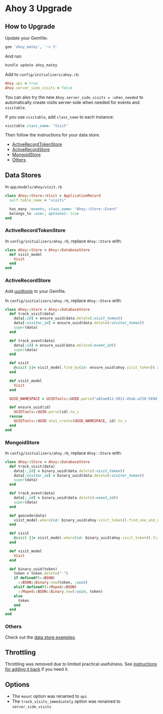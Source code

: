 # Ahoy 3 Upgrade

## How to Upgrade

Update your Gemfile:

```ruby
gem 'ahoy_matey', '~> 3'
```

And run:

```sh
bundle update ahoy_matey
```

Add to `config/initializers/ahoy.rb`:

```ruby
Ahoy.api = true
Ahoy.server_side_visits = false
```

You can also try the new `Ahoy.server_side_visits = :when_needed` to automatically create visits server-side when needed for events and `visitable`.

If you use `visitable`, add `class_name` to each instance:

```ruby
visitable class_name: "Visit"
```

Then follow the instructions for your data store.

- [ActiveRecordTokenStore](#activerecordtokenstore)
- [ActiveRecordStore](#activerecordstore)
- [MongoidStore](#mongoidstore)
- [Others](#others)

## Data Stores

In `app/models/ahoy/visit.rb`
```ruby
class Ahoy::Store::Visit < ApplicationRecord
  self.table_name = "visits"

  has_many :events, class_name: "Ahoy::Store::Event"
  belongs_to :user, optional: true
end
```

### ActiveRecordTokenStore

In `config/initializers/ahoy.rb`, replace `Ahoy::Store` with:

```ruby
class Ahoy::Store < Ahoy::DatabaseStore
  def visit_model
    Visit
  end
end
```

### ActiveRecordStore

Add [uuidtools](https://github.com/sporkmonger/uuidtools) to your Gemfile.

In `config/initializers/ahoy.rb`, replace `Ahoy::Store` with:

```ruby
class Ahoy::Store < Ahoy::DatabaseStore
  def track_visit(data)
    data[:id] = ensure_uuid(data.delete(:visit_token))
    data[:visitor_id] = ensure_uuid(data.delete(:visitor_token))
    super(data)
  end

  def track_event(data)
    data[:id] = ensure_uuid(data.delete(:event_id))
    super(data)
  end

  def visit
    @visit ||= visit_model.find_by(id: ensure_uuid(ahoy.visit_token)) if ahoy.visit_token
  end

  def visit_model
    Visit
  end

  UUID_NAMESPACE = UUIDTools::UUID.parse("a82ae811-5011-45ab-a728-569df7499c5f")

  def ensure_uuid(id)
    UUIDTools::UUID.parse(id).to_s
  rescue
    UUIDTools::UUID.sha1_create(UUID_NAMESPACE, id).to_s
  end
end
```

### MongoidStore

In `config/initializers/ahoy.rb`, replace `Ahoy::Store` with:

```ruby
class Ahoy::Store < Ahoy::DatabaseStore
  def track_visit(data)
    data[:_id] = binary_uuid(data.delete(:visit_token))
    data[:visitor_id] = binary_uuid(data.delete(:visitor_token))
    super(data)
  end

  def track_event(data)
    data[:_id] = binary_uuid(data.delete(:event_id))
    super(data)
  end

  def geocode(data)
    visit_model.where(id: binary_uuid(ahoy.visit_token)).find_one_and_update({"$set": data}, {upsert: true})
  end

  def visit
    @visit ||= visit_model.where(id: binary_uuid(ahoy.visit_token)).first if ahoy.visit_token
  end

  def visit_model
    Visit
  end

  def binary_uuid(token)
    token = token.delete("-")
    if defined?(::BSON)
      ::BSON::Binary.new(token, :uuid)
    elsif defined?(::Moped::BSON)
      ::Moped::BSON::Binary.new(:uuid, token)
    else
      token
    end
  end
end
```

### Others

Check out the [data store examples](Data-Store-Examples.md).

## Throttling

Throttling was removed due to limited practical usefulness. See [instructions for adding it back](../README.md#throttling) if you need it.

## Options

- The `mount` option was renamed to `api`
- The `track_visits_immediately` option was renamed to `server_side_visits`
